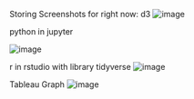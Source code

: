 Storing Screenshots for right now:
d3
![image](https://github.com/anavi16/a2-DataVis-5Ways/assets/114020191/fb3e1670-19b2-41f4-a597-e5776b4d61f3)

python in jupyter

![image](https://github.com/anavi16/a2-DataVis-5Ways/assets/114020191/e375066d-14ff-4811-acac-24c516a208f4)

r in rstudio with library tidyverse
![image](https://github.com/anavi16/a2-DataVis-5Ways/assets/114020191/8f0effbe-defe-4726-a061-dac155481e99)

Tableau Graph
![image](https://github.com/anavi16/a2-DataVis-5Ways/assets/114020191/19b61145-0814-4f98-b1c0-deb926380792)

